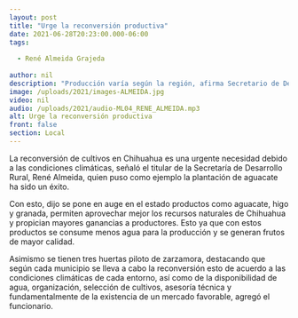 ```yaml
---
layout: post
title: "Urge la reconversión productiva"
date: 2021-06-28T20:23:00.000-06:00
tags:
  
  - René Almeida Grajeda
  
author: nil
description: "Producción varía según la región, afirma Secretario de Desarrollo Rural."
image: /uploads/2021/images-ALMEIDA.jpg
video: nil
audio: /uploads/2021/audio-ML04_RENE_ALMEIDA.mp3
alt: Urge la reconversión productiva
front: false
section: Local
---
```


La reconversión de cultivos en Chihuahua es una urgente necesidad debido a las condiciones climáticas, señaló el titular de la Secretaría de Desarrollo Rural, René Almeida, quien puso como ejemplo la plantación de aguacate ha sido un éxito. 

Con esto, dijo se pone en auge en el estado productos como aguacate, higo y granada, permiten aprovechar mejor los recursos naturales de Chihuahua y propician mayores ganancias a productores. Esto ya que con estos productos se consume menos agua para la producción y se generan frutos de mayor calidad.

Asimismo se tienen tres huertas piloto de zarzamora, destacando que según cada municipio se lleva a cabo la reconversión esto de acuerdo a las condiciones climáticas de cada entorno, así como de la disponibilidad de agua, organización, selección de cultivos, asesoría técnica y fundamentalmente de la existencia de un mercado favorable, agregó el funcionario.
